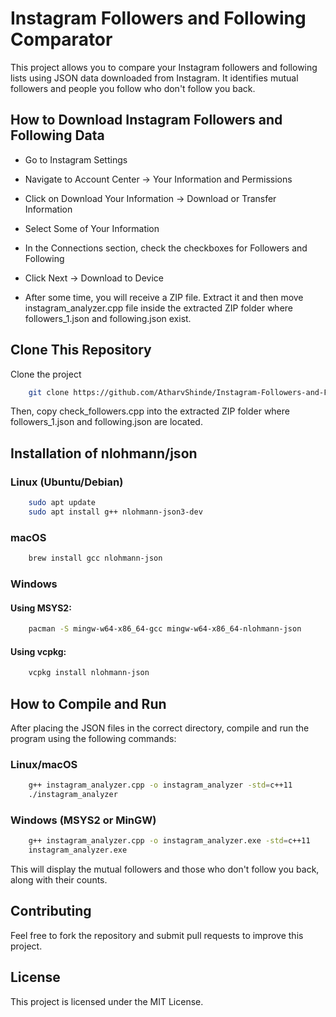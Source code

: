 
# Instagram Followers and Following Comparator

This project allows you to compare your Instagram followers and following lists using JSON data downloaded from Instagram. It identifies mutual followers and people you follow who don't follow you back.





## How to Download Instagram Followers and Following Data

- Go to Instagram Settings

- Navigate to Account Center → Your Information and Permissions

- Click on Download Your Information → Download or Transfer Information

- Select Some of Your Information

- In the Connections section, check the checkboxes for Followers and Following

- Click Next → Download to Device

- After some time, you will receive a ZIP file. Extract it and then move instagram_analyzer.cpp file inside the extracted ZIP folder where followers_1.json and following.json exist.


## Clone This Repository

Clone the project

```bash
    git clone https://github.com/AtharvShinde/Instagram-Followers-and-Following-Analyzer
```
Then, copy check_followers.cpp into the extracted ZIP folder where followers_1.json and following.json are located.

##  Installation of nlohmann/json

### Linux (Ubuntu/Debian) 

```bash
    sudo apt update
    sudo apt install g++ nlohmann-json3-dev
```

### macOS

```bash
    brew install gcc nlohmann-json
```

### Windows

#### Using MSYS2:
```bash
    pacman -S mingw-w64-x86_64-gcc mingw-w64-x86_64-nlohmann-json
```
#### Using vcpkg:

```bash
    vcpkg install nlohmann-json
```

## How to Compile and Run

After placing the JSON files in the correct directory, compile and run the program using the following commands:

### Linux/macOS

```bash
    g++ instagram_analyzer.cpp -o instagram_analyzer -std=c++11
    ./instagram_analyzer
```
### Windows (MSYS2 or MinGW)

```bash
    g++ instagram_analyzer.cpp -o instagram_analyzer.exe -std=c++11
    instagram_analyzer.exe
```

This will display the mutual followers and those who don't follow you back, along with their counts.
## Contributing
Feel free to fork the repository and submit pull requests to improve this project.

## License

This project is licensed under the MIT License.

